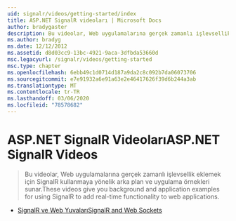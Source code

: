 ```yaml
---
uid: signalr/videos/getting-started/index
title: ASP.NET SignalR videoları | Microsoft Docs
author: bradygaster
description: Bu videolar, Web uygulamalarına gerçek zamanlı işlevsellik eklemek için SignalR kullanmaya yönelik arka plan ve uygulama örnekleri sunar.
ms.author: bradyg
ms.date: 12/12/2012
ms.assetid: d8d03cc9-13bc-4921-9aca-3dfbda53660d
msc.legacyurl: /signalr/videos/getting-started
msc.type: chapter
ms.openlocfilehash: 6ebb49c1d0714d187a9da2c8c092b7da06073706
ms.sourcegitcommit: e7e91932a6e91a63e2e46417626f39d6b244a3ab
ms.translationtype: MT
ms.contentlocale: tr-TR
ms.lasthandoff: 03/06/2020
ms.locfileid: "78578682"
---
```

# <a name="aspnet-signalr-videos"></a><span data-ttu-id="f08b4-103">ASP.NET SignalR Videoları</span><span class="sxs-lookup"><span data-stu-id="f08b4-103">ASP.NET SignalR Videos</span></span>

> <span data-ttu-id="f08b4-104">Bu videolar, Web uygulamalarına gerçek zamanlı işlevsellik eklemek için SignalR kullanmaya yönelik arka plan ve uygulama örnekleri sunar.</span><span class="sxs-lookup"><span data-stu-id="f08b4-104">These videos give you background and application examples for using SignalR to add real-time functionality to web applications.</span></span>

- [<span data-ttu-id="f08b4-105">SignalR ve Web Yuvaları</span><span class="sxs-lookup"><span data-stu-id="f08b4-105">SignalR and Web Sockets</span></span>](signalr-and-web-sockets.md)
